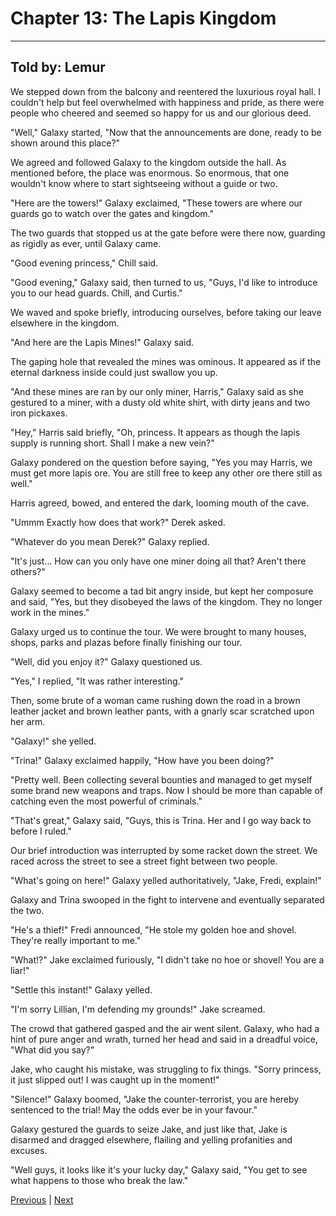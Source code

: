# Chapter 13: The Lapis Kingdom
---

## Told by: Lemur

We stepped down from the balcony and reentered the luxurious royal hall. I couldn't help but feel overwhelmed with happiness and pride, as there were people who cheered and seemed so happy for us and our glorious deed.

"Well," Galaxy started, "Now that the announcements are done, ready to be shown around this place?"

We agreed and followed Galaxy to the kingdom outside the hall. As mentioned before, the place was enormous. So enormous, that one wouldn't know where to start sightseeing without a guide or two.

"Here are the towers!" Galaxy exclaimed, "These towers are where our guards go to watch over the gates and kingdom."

The two guards that stopped us at the gate before were there now, guarding as rigidly as ever, until Galaxy came.

"Good evening princess," Chill said.

"Good evening," Galaxy said, then turned to us, "Guys, I'd like to introduce you to our head guards. Chill, and Curtis."

We waved and spoke briefly, introducing ourselves, before taking our leave elsewhere in the kingdom.

"And here are the Lapis Mines!" Galaxy said.

The gaping hole that revealed the mines was ominous. It appeared as if the eternal darkness inside could just swallow you up.

"And these mines are ran by our only miner, Harris," Galaxy said as she gestured to a miner, with a dusty old white shirt, with dirty jeans and two iron pickaxes.

"Hey," Harris said briefly, "Oh, princess. It appears as though the lapis supply is running short. Shall I make a new vein?"

Galaxy pondered on the question before saying, "Yes you may Harris, we must get more lapis ore. You are still free to keep any other ore there still as well."

Harris agreed, bowed, and entered the dark, looming mouth of the cave.

"Ummm Exactly how does that work?" Derek asked.

"Whatever do you mean Derek?" Galaxy replied.

"It's just... How can you only have one miner doing all that? Aren't there others?"

Galaxy seemed to become a tad bit angry inside, but kept her composure and said, "Yes, but they disobeyed the laws of the kingdom. They no longer work in the mines."

Galaxy urged us to continue the tour. We were brought to many houses, shops, parks and plazas before finally finishing our tour.

"Well, did you enjoy it?" Galaxy questioned us.

"Yes," I replied, "It was rather interesting."

Then, some brute of a woman came rushing down the road in a brown leather jacket and brown leather pants, with a gnarly scar scratched upon her arm.

"Galaxy!" she yelled.

"Trina!" Galaxy exclaimed happily, "How have you been doing?"

"Pretty well. Been collecting several bounties and managed to get myself some brand new weapons and traps. Now I should be more than capable of catching even the most powerful of criminals."

"That's great," Galaxy said, "Guys, this is Trina. Her and I go way back to before I ruled."

Our brief introduction was interrupted by some racket down the street. We raced across the street to see a street fight between two people.

"What's going on here!" Galaxy yelled authoritatively, "Jake, Fredi, explain!"

Galaxy and Trina swooped in the fight to intervene and eventually separated the two.

"He's a thief!" Fredi announced, "He stole my golden hoe and shovel. They're really important to me."

"What!?" Jake exclaimed furiously, "I didn't take no hoe or shovel! You are a liar!"

"Settle this instant!" Galaxy yelled.

"I'm sorry Lillian, I'm defending my grounds!" Jake screamed.

The crowd that gathered gasped and the air went silent. Galaxy, who had a hint of pure anger and wrath, turned her head and said in a dreadful voice, "What did you say?"

Jake, who caught his mistake, was struggling to fix things. "Sorry princess, it just slipped out! I was caught up in the moment!"

"Silence!" Galaxy boomed, "Jake the counter-terrorist, you are hereby sentenced to the trial! May the odds ever be in your favour."

Galaxy gestured the guards to seize Jake, and just like that, Jake is disarmed and dragged elsewhere, flailing and yelling profanities and excuses.

"Well guys, it looks like it's your lucky day," Galaxy said, "You get to see what happens to those who break the law."

[Previous](https://lemurkolachnik.github.io/Legend-of-Lemur/pages/book_1_chapters/12) | [Next](https://lemurkolachnik.github.io/Legend-of-Lemur/pages/book_1_chapters/14)

